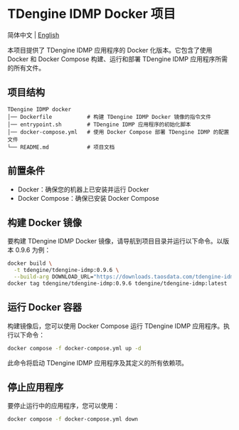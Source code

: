 # TDengine IDMP Docker 项目

简体中文 | [English](README.md)

本项目提供了 TDengine IDMP 应用程序的 Docker 化版本。它包含了使用 Docker 和 Docker Compose 构建、运行和部署 TDengine IDMP 应用程序所需的所有文件。

## 项目结构

```
TDengine IDMP docker
│── Dockerfile           # 构建 TDengine IDMP Docker 镜像的指令文件
│── entrypoint.sh        # TDengine IDMP 应用程序的初始化脚本
│── docker-compose.yml   # 使用 Docker Compose 部署 TDengine IDMP 的配置文件
└── README.md            # 项目文档
```

## 前置条件

- Docker：确保您的机器上已安装并运行 Docker
- Docker Compose：确保已安装 Docker Compose

## 构建 Docker 镜像

要构建 TDengine IDMP Docker 镜像，请导航到项目目录并运行以下命令。以版本 0.9.6 为例：

```bash
docker build \
  -t tdengine/tdengine-idmp:0.9.6 \
  --build-arg DOWNLOAD_URL="https://downloads.taosdata.com/tdengine-idmp/enterprise/0.9.6/tdengine-idmp-enterprise-0.9.6-linux.tar.gz" .
docker tag tdengine/tdengine-idmp:0.9.6 tdengine/tdengine-idmp:latest
```

## 运行 Docker 容器

构建镜像后，您可以使用 Docker Compose 运行 TDengine IDMP 应用程序。执行以下命令：

```bash
docker compose -f docker-compose.yml up -d
```

此命令将启动 TDengine IDMP 应用程序及其定义的所有依赖项。

## 停止应用程序

要停止运行中的应用程序，您可以使用：

```bash
docker compose -f docker-compose.yml down
```